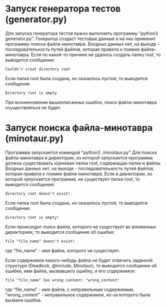 # Запуск генератора тестов (generator.py)
Для запуска генератора тестов нужно выполнить программу  "python3 generator.py". Генератор создаст тестовые данные и на них применит программу поиска файла-минотавра. Входных данных нет, на выходе - последовательность путей файлов, которая привела к поимке файла-минотавра. Если по какой-то причине не удалось создать папку root, то выводится сообщение:

    Couldn't creat directory root
   
Если папка root была создана, но оказалось пустой, то выводится сообщение:

    Directory root is empty
    
При возникновении вышеописанных ошибок, поиск файла-минотавра осуществляться не будет.    
# Запуск поиска файла-минотавра (minotaur.py)
Программа запускается командой "python3 ./minotaur.py"
Для поиска файла-минотавра в директории, из которой запускается программа должна существовать корневая папка root, содержащая папки и файлы. Входных данных нет, на выходе - последовательность путей файлов, которая привела к поимке файла-минотавра.
Если в директории, из которой запускается программа, не существует папки  root, то выводится сообщение:

    directory root doesn't exist!
   
Если папка root была создана, но оказалось пустой, то выводится сообщение:

    directory root is empty!
    
Если происходит поиск файла, которого не существует во вложенных директориях, то выводится сообщение об ошибке:

    file "file_name" doesn't exist!

где "file_name" - имя файла, которого не существует.

Если содержимое какого-нибудь файла не будет отвечать заданной структуре (Deadlock, @include, Minotaur), то выводится сообщение об ошибке, имя файла, вызвавшего ошибку, и его содержимое:

    file "file_name" has wrong content: "wrong_content"
    
где "file_name" - имя файла, с неправильным содержимым, "wrong_content" - 
неправильное содержимое, из-за которого была вызвана ошибка.
